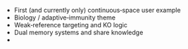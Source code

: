 

- First (and currently only) continuous‑space user example
- Biology / adaptive‑immunity theme
- Weak‑reference targeting and KO logic
- Dual memory systems and share knowledge
- 
